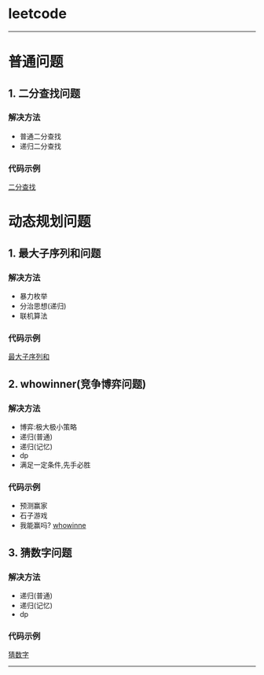 # leetcode
---
# 普通问题
## 1. 二分查找问题  
### 解决方法  
* 普通二分查找
* 递归二分查找
### 代码示例  
[二分查找](https://github.com/wangdamingll/JobLearn/tree/master/prepare/leetcode/code/BinarySearch)  

# 动态规划问题
## 1. 最大子序列和问题  
### 解决方法  
* 暴力枚举
* 分治思想(递归)
* 联机算法
### 代码示例  
[最大子序列和](https://github.com/wangdamingll/JobLearn/tree/master/prepare/leetcode/code/MaxSubSeqSum)  

## 2. whowinner(竞争博弈问题)  
### 解决方法  
* 博弈:极大极小策略
* 递归(普通)
* 递归(记忆)
* dp
* 满足一定条件,先手必胜
### 代码示例  
* 预测赢家
* 石子游戏
* 我能赢吗?
[whowinne](https://github.com/wangdamingll/JobLearn/blob/master/prepare/leetcode/code/whowinner)  

## 3. 猜数字问题  
### 解决方法  
* 递归(普通)
* 递归(记忆)
* dp
### 代码示例  
[猜数字](https://github.com/wangdamingll/JobLearn/blob/master/prepare/leetcode/code/guessnumber)  


---